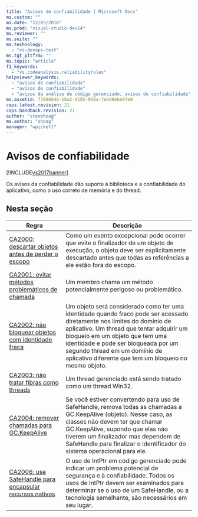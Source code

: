 ```yaml
---
title: "Avisos de confiabilidade | Microsoft Docs"
ms.custom: ""
ms.date: "12/03/2016"
ms.prod: "visual-studio-dev14"
ms.reviewer: ""
ms.suite: ""
ms.technology: 
  - "vs-devops-test"
ms.tgt_pltfrm: ""
ms.topic: "article"
f1_keywords: 
  - "vs.codeanalysis.reliabilityrules"
helpviewer_keywords: 
  - "avisos de confiabilidade"
  - "avisos de confiabilidade"
  - "avisos da análise de código gerenciado, avisos de confiabilidade"
ms.assetid: 77886846-10a2-4585-968a-7eb60ebe07e8
caps.latest.revision: 21
caps.handback.revision: 21
author: "stevehoag"
ms.author: "shoag"
manager: "wpickett"
---
```

# Avisos de confiabilidade
[!INCLUDE[vs2017banner](../code-quality/includes/vs2017banner.md)]

Os avisos da confiabilidade dão suporte à biblioteca e a confiabilidade do aplicativo, como o uso correto de memória e do thread.  
  
## Nesta seção  
  
|Regra|Descrição|  
|-----------|---------------|  
|[CA2000: descartar objetos antes de perder o escopo](../code-quality/ca2000-dispose-objects-before-losing-scope.md)|Como um evento excepcional pode ocorrer que evite o finalizador de um objeto de execução, o objeto deve ser explicitamente descartado antes que todas as referências a ele estão fora do escopo.|  
|[CA2001: evitar métodos problemáticos de chamada](../Topic/CA2001:%20Avoid%20calling%20problematic%20methods.md)|Um membro chama um método potencialmente perigoso ou problemático.|  
|[CA2002: não bloquear objetos com identidade fraca](../Topic/CA2002:%20Do%20not%20lock%20on%20objects%20with%20weak%20identity.md)|Um objeto será considerado como ter uma identidade quando fraco pode ser acessado diretamente nos limites do domínio de aplicativo.  Um thread que tentar adquirir um bloqueio em um objeto que tem uma identidade e pode ser bloqueada por um segundo thread em um domínio de aplicativo diferente que tem um bloqueio no mesmo objeto.|  
|[CA2003: não tratar fibras como threads](../code-quality/ca2003-do-not-treat-fibers-as-threads.md)|Um thread gerenciado está sendo tratado como um thread Win32.|  
|[CA2004: remover chamadas para GC.KeepAlive](../Topic/CA2004:%20Remove%20calls%20to%20GC.KeepAlive.md)|Se você estiver convertendo para uso de SafeHandle, remova todas as chamadas a GC.KeepAlive \(objeto\).  Nesse caso, as classes não devem ter que chamar GC.KeepAlive, supondo que elas não tiverem um finalizador mas dependem de SafeHandle para finalizar o identificador do sistema operacional para ele.|  
|[CA2006: use SafeHandle para encapsular recursos nativos](../code-quality/ca2006-use-safehandle-to-encapsulate-native-resources.md)|O uso de IntPtr em código gerenciado pode indicar um problema potencial de segurança e à confiabilidade.  Todos os usos de IntPtr devem ser examinados para determinar se o uso de um SafeHandle, ou a tecnologia semelhante, são necessários em seu lugar.|